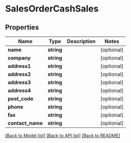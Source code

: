 # SalesOrderCashSales

## Properties
Name | Type | Description | Notes
------------ | ------------- | ------------- | -------------
**name** | **string** |  | [optional] 
**company** | **string** |  | [optional] 
**address1** | **string** |  | [optional] 
**address2** | **string** |  | [optional] 
**address3** | **string** |  | [optional] 
**address4** | **string** |  | [optional] 
**post_code** | **string** |  | [optional] 
**phone** | **string** |  | [optional] 
**fax** | **string** |  | [optional] 
**contact_name** | **string** |  | [optional] 

[[Back to Model list]](../README.md#documentation-for-models) [[Back to API list]](../README.md#documentation-for-api-endpoints) [[Back to README]](../README.md)


